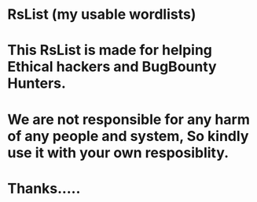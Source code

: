 # RsList (my usable wordlists)

# This RsList is made for helping Ethical hackers and BugBounty Hunters. 
# We are not responsible for any harm of any people and system, So kindly use it with your own resposiblity.


# Thanks.....

